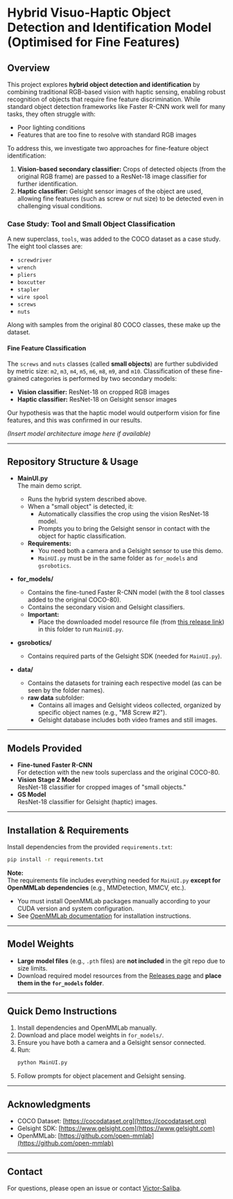 # Hybrid Visuo-Haptic Object Detection and Identification Model (Optimised for Fine Features)

## Overview

This project explores **hybrid object detection and identification** by combining traditional RGB-based vision with haptic sensing, enabling robust recognition of objects that require fine feature discrimination. While standard object detection frameworks like Faster R-CNN work well for many tasks, they often struggle with:

- Poor lighting conditions
- Features that are too fine to resolve with standard RGB images

To address this, we investigate two approaches for fine-feature object identification:

1. **Vision-based secondary classifier:** Crops of detected objects (from the original RGB frame) are passed to a ResNet-18 image classifier for further identification.
2. **Haptic classifier:** Gelsight sensor images of the object are used, allowing fine features (such as screw or nut size) to be detected even in challenging visual conditions.

### Case Study: Tool and Small Object Classification

A new superclass, `tools`, was added to the COCO dataset as a case study. The eight tool classes are:

- `screwdriver`
- `wrench`
- `pliers`
- `boxcutter`
- `stapler`
- `wire spool`
- `screws`
- `nuts`

Along with samples from the original 80 COCO classes, these make up the dataset.

#### Fine Feature Classification

The `screws` and `nuts` classes (called **small objects**) are further subdivided by metric size: `m2`, `m3`, `m4`, `m5`, `m6`, `m8`, `m9`, and `m10`. Classification of these fine-grained categories is performed by two secondary models:

- **Vision classifier:** ResNet-18 on cropped RGB images
- **Haptic classifier:** ResNet-18 on Gelsight sensor images

Our hypothesis was that the haptic model would outperform vision for fine features, and this was confirmed in our results.

*_(Insert model architecture image here if available)_*

---

## Repository Structure & Usage

- **MainUI.py**  
  The main demo script.  
  - Runs the hybrid system described above.
  - When a "small object" is detected, it:
    - Automatically classifies the crop using the vision ResNet-18 model.
    - Prompts you to bring the Gelsight sensor in contact with the object for haptic classification.
  - **Requirements:**  
    - You need both a camera and a Gelsight sensor to use this demo.
    - `MainUI.py` must be in the same folder as `for_models` and `gsrobotics`.

- **for_models/**  
  - Contains the fine-tuned Faster R-CNN model (with the 8 tool classes added to the original COCO-80).
  - Contains the secondary vision and Gelsight classifiers.
  - **Important:**  
    - Place the downloaded model resource file (from [this release link](https://github.com/Victor-Saliba/Hybrid-Visuo-Haptic-Object-Detection-and-Identification-Model-Optimised-For-Fine-Features/releases)) in this folder to run `MainUI.py`.

- **gsrobotics/**  
  - Contains required parts of the Gelsight SDK (needed for `MainUI.py`).

- **data/**  
  - Contains the datasets for training each respective model (as can be seen by the folder names).
  - **raw data** subfolder:  
    - Contains all images and Gelsight videos collected, organized by specific object names (e.g., "M8 Screw #2").
    - Gelsight database includes both video frames and still images.

---

## Models Provided

- **Fine-tuned Faster R-CNN**  
  For detection with the new tools superclass and the original COCO-80.
- **Vision Stage 2 Model**  
  ResNet-18 classifier for cropped images of "small objects."
- **GS Model**  
  ResNet-18 classifier for Gelsight (haptic) images.

---

## Installation & Requirements

Install dependencies from the provided `requirements.txt`:

```sh
pip install -r requirements.txt
```

**Note:**  
The requirements file includes everything needed for `MainUI.py` **except for OpenMMLab dependencies** (e.g., MMDetection, MMCV, etc.).  
- You must install OpenMMLab packages manually according to your CUDA version and system configuration.  
- See [OpenMMLab documentation](https://github.com/open-mmlab/mmdetection) for installation instructions.

---

## Model Weights

- **Large model files** (e.g., `.pth` files) are **not included** in the git repo due to size limits.
- Download required model resources from the [Releases page](https://github.com/Victor-Saliba/Hybrid-Visuo-Haptic-Object-Detection-and-Identification-Model-Optimised-For-Fine-Features/releases) and **place them in the `for_models` folder**.

---

## Quick Demo Instructions

1. Install dependencies and OpenMMLab manually.
2. Download and place model weights in `for_models/`.
3. Ensure you have both a camera and a Gelsight sensor connected.
4. Run:
    ```sh
    python MainUI.py
    ```
5. Follow prompts for object placement and Gelsight sensing.

---

## Acknowledgments

- COCO Dataset: [https://cocodataset.org](https://cocodataset.org)
- Gelsight SDK: [https://www.gelsight.com](https://www.gelsight.com)
- OpenMMLab: [https://github.com/open-mmlab](https://github.com/open-mmlab)

---

## Contact

For questions, please open an issue or contact [Victor-Saliba](https://github.com/Victor-Saliba).
